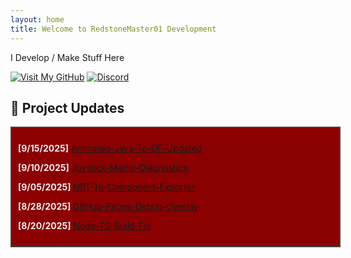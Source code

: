 ```yaml
---
layout: home
title: Welcome to RedstoneMaster01 Development
---
```


I Develop / Make Stuff Here

[![Visit My GitHub](https://img.shields.io/badge/GitHub-RedstoneMaster011-black?style=for-the-badge&logo=github)](https://github.com/RedstoneMaster011)
[![Discord](https://img.shields.io/badge/Discord-RedstoneMaster01-blue?style=for-the-badge&logo=discord)](https://discord.gg/Gsd3dN4572)

## 🔧 Project Updates

<div style="width: 100%; max-height: 250px; overflow-y: scroll; border: 2px solid #444; padding: 10px; background-color: #8b0000; color: #f0f0f0; scrollbar-width: thin;">

<p><strong>[9/15/2025]</strong> <a href="https://github.com/RedstoneMaster011/animated-java-to-df-updated">Animated-Java-To-DF-Updated</a></p>

<p><strong>[9/10/2025]</strong> <a href="https://github.com/RedstoneMaster011/joystick-matrix-diagnostics">Joystick-Matrix-Diagnostics</a></p>

<p><strong>[9/05/2025]</strong> <a href="https://github.com/RedstoneMaster011/nbt-to-component-exporter">NBT-To-Component-Exporter</a></p>

<p><strong>[8/28/2025]</strong> <a href="https://github.com/RedstoneMaster011/github-pages-debug-overlay">GitHub-Pages-Debug-Overlay</a></p>

<p><strong>[8/20/2025]</strong> <a href="https://github.com/RedstoneMaster011/node-ts-build-fix">Node-TS-Build-Fix</a></p>

<!-- Add more updates below -->

</div>

